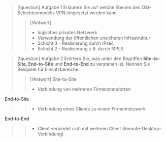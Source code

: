 > [!question] Aufgabe 1 
> Erläutern Sie auf welche Ebenen des OSI-Schichtenmodells VPN eingesetzt werden kann
>>[!Antwort]
>>- logisches privates Netzwerk
>>- Verwendung der öffentlichen unsicheren Infrastruktur
>>- Schicht 3 - Realisierung durch IPsec
>>- Schicht 2 - Realisierung z.B. durch MPLS

> [!question] Aufgabe 2
> Erörtern Sie, was unter den Begriffen **Site-to-Site, End-to-Site** und **End-to-End** zu verstehen ist. Nennen Sie Beispiele für Einsatzbereiche
>> [!Antwort]
>>  Site-to-Site
>>  - Verbindung von mehreren Firmenstandorten
>>
End-to-Site
>>  - Verbindung eines Clients zu einem Firmennetzwerk
>>    
End-to-End 
>>- Client verbindet sich mit weiteren Client (Remote-Desktop-Verbindung)













